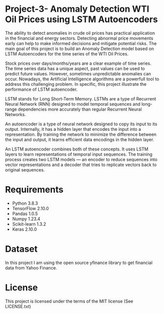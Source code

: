 # Project-3- Anomaly Detection WTI Oil Prices using LSTM Autoencoders

The ability to detect anomalies in crude oil prices has practical application in the financial and energy sectors. Detecting abnormal price movements early can help to make informed decisions and mitigate potential risks. The main goal of this project is to build an Anomaly Detection model based on LSTM Autoencoders for the time series of the WTI Oil Prices. 

Stock prices over days/months/years are a clear example of time series. The time series data has a unique aspect, past values can be used to predict future values. However, sometimes unpredictable anomalies can occur. Nowadays, the Artificial Intelligence algorithms are a powerfull tool to address this challenging problem. In specific, this project illustrate the performance of LSTM autoencoder.


LSTM stands for Long Short-Term Memory. LSTMs are a type of Recurrent Neural Network (RNN) designed to model temporal sequences and long-range dependencies more accurately than regular Recurrent Neural Networks.


An autoencoder is a type of neural network designed to copy its input to its output. Internally, it has a hidden layer that encodes the input into a representation. By training the network to minimize the difference between the input and output, it learns efficient data encodings in the hidden layer.


An LSTM autoencoder combines both of these concepts. It uses LSTM layers to learn representations of temporal input sequences. The training process creates two LSTM models — an encoder to reduce sequences into vector representations and a decoder that tries to replicate vectors back to original sequences.






# Requirements

* Python 3.8.3
* TensorFlow 2.10.0
* Pandas 1.0.5
* Numpy 1.23.4
* Scikit-learn 1.3.2
* Keras 2.10.0


# Dataset

In this project I am using the open source yfinance library to get financial data from Yahoo Finance.



# License

This project is licensed under the terms of the MIT license (See LICENSE.txt)
